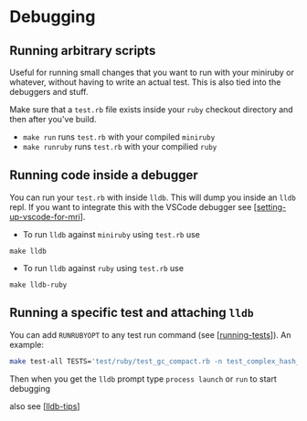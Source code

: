 # Debugging

## Running arbitrary scripts

Useful for running small changes that you want to run with your miniruby or
whatever, without having to write an actual test. This is also tied into the
debuggers and stuff.

Make sure that a `test.rb` file exists inside your `ruby` checkout directory and
then after you've build.

- `make run` runs `test.rb` with your compiled `miniruby`
- `make runruby` runs `test.rb` with your compilied `ruby`

## Running code inside a debugger

You can run your `test.rb` with inside `lldb`. This will dump you inside an
`lldb` repl. If you want to integrate this with the VSCode debugger see
[[setting-up-vscode-for-mri]].

- To run `lldb` against `miniruby` using `test.rb` use

```
make lldb
```

- To run `lldb` against `ruby` using `test.rb` use

```
make lldb-ruby
```

## Running a specific test and attaching `lldb`

You can add `RUNRUBYOPT` to any test run command (see [[running-tests]]). An
example:

```bash
make test-all TESTS='test/ruby/test_gc_compact.rb -n test_complex_hash_keys' RUNRUBYOPT=--debugger=lldb
```

Then when you get the `lldb` prompt type `process launch` or `run` to start debugging

also see [[lldb-tips]]

[//begin]: # "Autogenerated link references for markdown compatibility"
[setting-up-vscode-for-mri]: setting-up-vscode-for-mri "Setting up VSCode for MRI development"
[running-tests]: running-tests "Running Tests"
[lldb-tips]: lldb-tips "Lldb Tips"
[//end]: # "Autogenerated link references"